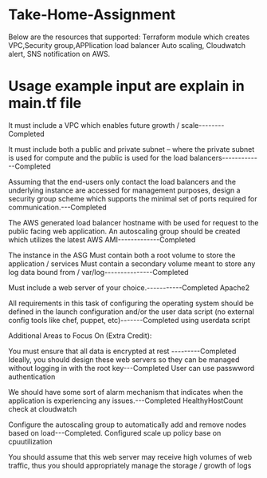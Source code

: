 # Take-Home-Assignment


Below are the resources that supported:
Terraform module which creates VPC,Security group,APPlication load balancer Auto scaling, Cloudwatch alert, SNS notification on AWS.

# Usage example input are explain in main.tf file 

It must include a VPC which enables future growth / scale--------Completed

It must include both a public and private subnet – where the private subnet is used for compute and the public is used for the load balancers-------------Completed

Assuming that the end-users only contact the load balancers and the underlying instance are accessed for management purposes, design a security group scheme which supports the minimal set of ports required for communication.---Completed

The AWS generated load balancer hostname with be used for request to the public facing web application.
An autoscaling group should be created which utilizes the latest AWS AMI-------------Completed

The instance in the ASG Must contain both a root volume to store the application / services
Must contain a secondary volume meant to store any log data bound from / var/log---------------Completed

Must include a web server of your choice.-----------Completed Apache2

All requirements in this task of configuring the operating system should be defined in the launch configuration and/or the user data script (no external config tools like chef, puppet, etc)-------Completed using userdata script


Additional Areas to Focus On (Extra Credit):

You must ensure that all data is encrypted at rest ---------Completed
Ideally, you should design these web servers so they can be managed without logging in with the root key---Completed  User can use passwword authentication 

We should have some sort of alarm mechanism that indicates when the application is experiencing any issues.---Completed  HealthyHostCount check at cloudwatch

Configure the autoscaling group to automatically add and remove nodes based on load---Completed. Configured scale up policy base on cpuutilization

You should assume that this web server may receive high volumes of web traffic, thus you should appropriately manage the storage / growth of logs
